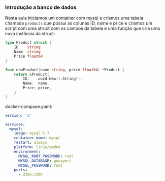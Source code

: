### Introdução a banco de dados

Nesta aula iniciamos um container com mysql e criamos uma tabela chamada `products` que possui as colunas ID, name e
price e criamos um script com uma struct com os campos da tabela e uma função que cria uma nova instância da struct:

```GO
type Product struct {
	ID    string
	Name  string
	Price float64
}

func newProduct(name string, price float64) *Product {
	return &Product{
		ID:    uuid.New().String(),
		Name:  name,
		Price: price,
	}
}
```

docker-compose.yaml:

```yaml
version: '3'

services:
  mysql:
    image: mysql:5.7
    container_name: mysql
    restart: always
    platform: linux/amd64
    environment:
      MYSQL_ROOT_PASSWORD: root
      MYSQL_DATABASE: goexpert
      MYSQL_PASSWORD: root
    ports:
      - 3306:3306
```
